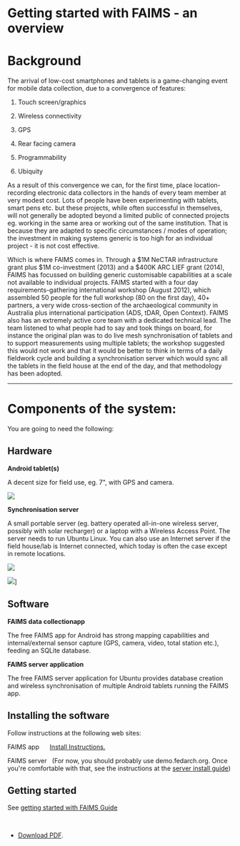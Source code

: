 Getting started with FAIMS - an overview
=====================================================================================






Background
==========

The arrival of low-cost smartphones and tablets is a game-changing
event for mobile data collection, due to a
convergence of
features:

1.  Touch screen/graphics

2.  Wireless connectivity

3.  GPS

4.  Rear facing camera

5.  Programmability

6.  Ubiquity

As a result of this convergence we can, for the first time, place
location-recording electronic data collectors in the hands of every team
member at very modest cost. Lots of people have been experimenting with
tablets, smart pens etc. but these projects, while often successful in
themselves, will not generally be adopted beyond a limited public of
connected projects eg. working in the same area or working out of the
same institution. That is because they are adapted to specific
circumstances / modes of operation; the investment in making systems
generic is too high for an individual project - it is not cost
effective.

Which is where FAIMS comes in. Through a $1M NeCTAR infrastructure
grant plus $1M co-investment (2013) and a $400K ARC LIEF grant (2014),
FAIMS has focussed on building generic customisable capabilities at a
scale not available to individual projects. FAIMS started with a four
day requirements-gathering international workshop (August 2012), which
assembled 50 people for the full workshop (80 on the first day), 40+
partners, a very wide cross-section of the archaeological community in
Australia plus international participation (ADS, tDAR, Open Context).
FAIMS also has an extremely active core team with a dedicated technical
lead. The team listened to what people had to say and took things on
board, for instance the original plan was to do live mesh
synchronisation of tablets and to support measurements using multiple
tablets; the workshop suggested this would not work and that it would be
better to think in terms of a daily fieldwork cycle and building a
synchronisation server which would sync all the tablets in the field
house at the end of the day, and that methodology has been
adopted.

------------------------------------------------------------------------

Components of the system:
=========================

You are going to need the following:

Hardware
--------

**Android tablet(s)**

A decent size for field use, eg. 7\", with GPS and
camera. 

![](https://encrypted-tbn0.gstatic.com/images?q=tbn:ANd9GcSeq9d-b2wJastJ3DVuiTWQqQ5phyW2_nrjX7qVAWAOb8s7kYLt)

**Synchronisation server**

A small portable server (eg. battery operated all-in-one wireless
server, possibly with solar recharger) or a laptop with a Wireless
Access Point. The server needs to run Ubuntu Linux. You can also use an
Internet server if the field house/lab is Internet connected, which
today is often the case except in remote
locations.

![](http://www.simplybetterit.com.au/media/catalog/product/cache/1/image/9df78eab33525d08d6e5fb8d27136e95/e/b/eb10071_2.jpg)

![](http://www.solarjoos.com/wp-content/uploads/2010/06/product-image-4.jpg)]

Software
--------

**FAIMS data collectionapp**


The free FAIMS app for Android has strong mapping capabilities and
internal/external sensor capture (GPS, camera, video, total station
etc.), feeding an SQLite database.


**FAIMS server application**





The free FAIMS server application for Ubuntu provides database creation
and wireless synchronisation of multiple Android tablets running the
FAIMS app.



Installing the software
-----------------------

Follow instructions at the following web sites:

FAIMS app      [Install Instructions.](../getting-started)

FAIMS server   (For now, you should probably use
demo.fedarch.org. Once you're comfortable with that, see the
instructions at the [server install guide](../Install+and+Run+the+FAIMS+Server))



Getting started
---------------

See [getting started with FAIMS Guide](../getting-started)

 
-  [Download PDF](.../FAIMS-GettingStarted.pdf).
